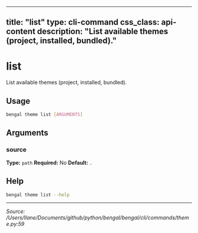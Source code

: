 
---
title: "list"
type: cli-command
css_class: api-content
description: "List available themes (project, installed, bundled)."
---

# list

List available themes (project, installed, bundled).


## Usage

```bash
bengal theme list [ARGUMENTS]
```

## Arguments

### source

**Type:** `path`
**Required:** No
**Default:** `.`





## Help

```bash
bengal theme list --help
```

---

*Source: /Users/llane/Documents/github/python/bengal/bengal/cli/commands/theme.py:59*
